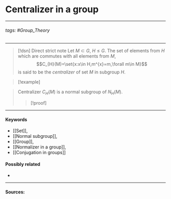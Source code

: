 # Centralizer in a group
***
###### tags: #Group_Theory 
***
>[!dsn] Direct strict note
>Let $M\subset G$, $H\le G$. The set of elements from $H$ which are commutes with all elements from $M$,
>$$C_{H}(M)=\set{x:x\in H,m^{x}=m,\forall m\in M}$$
>is said to be the *centralizer* of set $M$ in subgroup $H$. 

>[!example] 
>

>Centralizer $C_{H}(M)$ is a normal subgroup of $N_{H}(M)$.
>>[!proof]
>>


***
#### Keywords
- [[Set]],
- [[Normal subgroup]],
- [[Group]],
- [[Normalizer in a group]],
- [[Conjugation in groups]]
#### Possibly related
- 
***
#### Sources:
